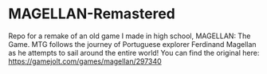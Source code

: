 # MAGELLAN-Remastered
Repo for a remake of an old game I made in high school, MAGELLAN: The Game. MTG follows the journey of Portuguese explorer Ferdinand Magellan as he attempts to sail around the entire world! You can find the original here: https://gamejolt.com/games/magellan/297340
